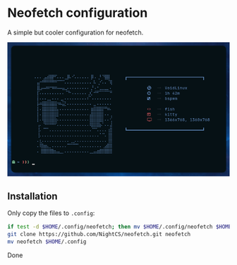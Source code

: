 # Neofetch configuration

A simple but cooler configuration for neofetch.

![demonstration](./misc/demonstration.png)

## Installation

Only copy the files to `.config`:

```sh
if test -d $HOME/.config/neofetch; then mv $HOME/.config/neofetch $HOME/.config/neofetch.BAK; fi
git clone https://github.com/NightCS/neofetch.git neofetch
mv neofetch $HOME/.config
```

Done
